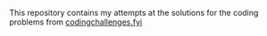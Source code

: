This repository contains my attempts at the solutions for the coding problems from [codingchallenges.fyi](codingchallenges.fyi)
